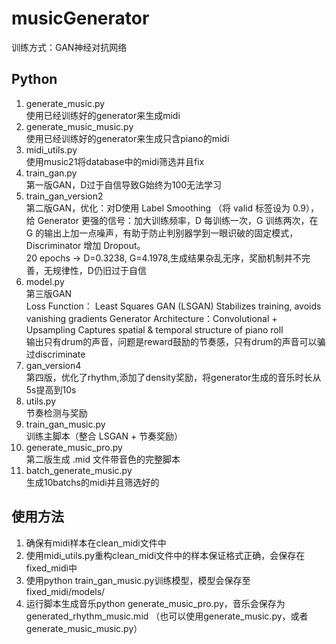 # musicGenerator

训练方式：GAN神经对抗网络

## Python
1. generate_music.py         <br>使用已经训练好的generator来生成midi
2. generate_music_music.py  <br>使用已经训练好的generator来生成只含piano的midi
3. midi_utils.py            <br>使用music21将database中的midi筛选并且fix
4. train_gan.py             <br>第一版GAN，D过于自信导致G始终为100无法学习
5. train_gan_version2       <br>第二版GAN，优化：对D使用 Label Smoothing （将 valid 标签设为 0.9），给 Generator 更强的信号：加大训练频率，D 每训练一次，G 训练两次，在 G 的输出上加一点噪声，有助于防止判别器学到一眼识破的固定模式，Discriminator 增加 Dropout。<br>20 epochs -> D=0.3238, G=4.1978,生成结果杂乱无序，奖励机制并不完善，无规律性，D仍旧过于自信
6. model.py                  <br>第三版GAN <br>Loss Function：  Least Squares GAN (LSGAN)
Stabilizes training, avoids vanishing gradients
Generator Architecture：Convolutional + Upsampling
Captures spatial & temporal structure of piano roll
<br> 输出只有drum的声音，问题是reward鼓励的节奏感，只有drum的声音可以骗过discriminate
7. gan_version4   <br>第四版，优化了rhythm,添加了density奖励，将generator生成的音乐时长从5s提高到10s
8. utils.py                  <br>节奏检测与奖励
9. train_gan_music.py        <br>训练主脚本（整合 LSGAN + 节奏奖励）
10. generate_music_pro.py        <br>第二版生成 .mid 文件带音色的完整脚本
11. batch_generate_music.py    <br>生成10batchs的midi并且筛选好的

## 使用方法
1. 确保有midi样本在clean_midi文件中
2. 使用midi_utils.py重构clean_midi文件中的样本保证格式正确，会保存在fixed_midi中
3. 使用python train_gan_music.py训练模型，模型会保存至fixed_midi/models/
4. 运行脚本生成音乐python generate_music_pro.py，音乐会保存为generated_rhythm_music.mid （也可以使用generate_music.py，或者generate_music_music.py）

 
